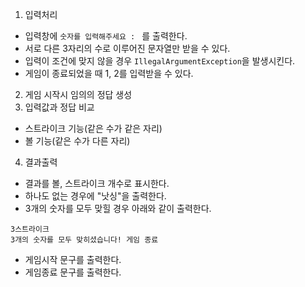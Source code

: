 1. 입력처리
- 입력창에 `숫자를 입력해주세요 : ` 를 출력한다.
- 서로 다른 3자리의 수로 이루어진 문자열만 받을 수 있다.
- 입력이 조건에 맞지 않을 경우 `IllegalArgumentException`을 발생시킨다.
- 게임이 종료되었을 때 1, 2를 입력받을 수 있다.

2. 게임 시작시 임의의 정답 생성
3. 입력값과 정답 비교
- 스트라이크 기능(같은 수가 같은 자리)
- 볼 기능(같은 수가 다른 자리)
4. 결과출력
- 결과를 볼, 스트라이크 개수로 표시한다.
- 하나도 없는 경우에 "낫싱"을 출력한다.
- 3개의 숫자를 모두 맞힐 경우 아래와 같이 출력한다.
```
3스트라이크
3개의 숫자를 모두 맞히셨습니다! 게임 종료
```
- 게임시작 문구를 출력한다.
- 게임종료 문구를 출력한다.